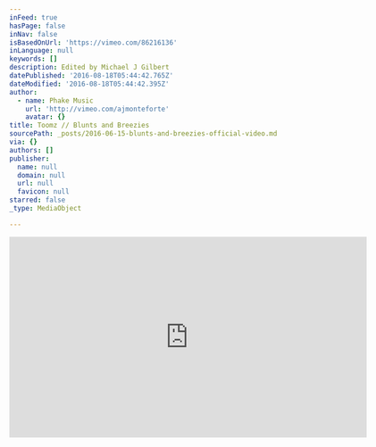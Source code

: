 ```yaml
---
inFeed: true
hasPage: false
inNav: false
isBasedOnUrl: 'https://vimeo.com/86216136'
inLanguage: null
keywords: []
description: Edited by Michael J Gilbert
datePublished: '2016-08-18T05:44:42.765Z'
dateModified: '2016-08-18T05:44:42.395Z'
author:
  - name: Phake Music
    url: 'http://vimeo.com/ajmonteforte'
    avatar: {}
title: Toomz // Blunts and Breezies
sourcePath: _posts/2016-06-15-blunts-and-breezies-official-video.md
via: {}
authors: []
publisher:
  name: null
  domain: null
  url: null
  favicon: null
starred: false
_type: MediaObject

---
```

<iframe src="https://cdn.embedly.com/widgets/media.html?src=https%3A%2F%2Fplayer.vimeo.com%2Fvideo%2F86216136&amp;url=https%3A%2F%2Fvimeo.com%2F86216136&amp;image=http%3A%2F%2Fi.vimeocdn.com%2Fvideo%2F463810047_640.jpg&amp;key=b7d04c9b404c499eba89ee7072e1c4f7&amp;type=text%2Fhtml&amp;schema=vimeo" width="640" height="360" scrolling="no" frameborder="0" allowfullscreen="" style=""></iframe>